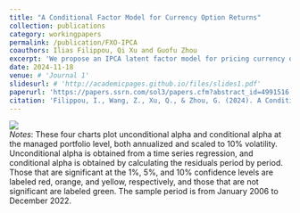 ```yaml
---
title: "A Conditional Factor Model for Currency Option Returns"
collection: publications
category: workingpapers
permalink: /publication/FXO-IPCA
coauthors: Ilias Filippou, Qi Xu and Guofu Zhou
excerpt: 'We propose an IPCA latent factor model for pricing currency option returns. The model connects time-varying factor loadings with changing economic conditions on currency, option and the world economy. It consistently outperforms existing models in explaining currency straddle returns, with a more powerful pricing kernel for asset pricing. We also propose a new risk-based option momentum strategy that outperforms traditional return-based option momentum substantially, with a much greater Sharpe ratio. It is driven by risk and explains the traditional momentum, thereby providing a rational justification for the latter. Overall, our model offers novel economic insights and sets a new benchmark for understanding anomalies in the currency options market.'
date: 2024-11-18
venue: # 'Journal 1'
slidesurl: # 'http://academicpages.github.io/files/slides1.pdf'
paperurl: 'https://papers.ssrn.com/sol3/papers.cfm?abstract_id=4991516'
citation: 'Filippou, I., Wang, Z., Xu, Q., & Zhou, G. (2024). A Conditional Factor Model for Currency Option Returns. Available at SSRN.'
---
```


<img src='/images/IPCA.png'><br/>
*Notes*: These four charts plot unconditional alpha and conditional alpha at the managed portfolio level, both annualized and scaled to 10% volatility. Unconditional alpha is obtained from a time series regression, and conditional alpha is obtained by calculating the residuals period by period. Those that are significant at the 1%, 5%, and 10% confidence levels are labeled red, orange, and yellow, respectively, and those that are not significant are labeled green. The sample period is from January 2006 to December 2022.
